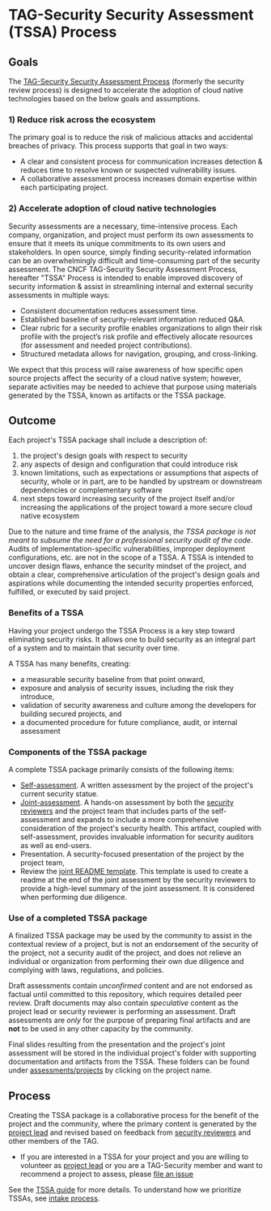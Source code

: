 # TAG-Security Security Assessment (TSSA) Process 

## Goals

The [TAG-Security Security Assessment Process](guide) (formerly the security 
review process) is designed to accelerate the adoption of cloud native 
technologies based on the below goals and assumptions.

### 1) Reduce risk across the ecosystem

The primary goal is to reduce the risk of malicious attacks and accidental
breaches of privacy. This process supports that goal in two ways:

   * A clear and consistent process for communication increases detection &
     reduces time to resolve known or suspected vulnerability issues.
   * A collaborative assessment process increases domain expertise within each
     participating project.

### 2) Accelerate adoption of cloud native technologies

Security assessments are a necessary, time-intensive process. Each company,
organization, and project must perform its own assessments to ensure that
it meets
its unique commitments to its own users and stakeholders. In open source, simply
finding security-related information can be an overwhelmingly difficult and 
time-consuming part of the security assessment. The CNCF TAG-Security Security
Assessment Process, hereafter "TSSA" Process is intended to enable improved 
discovery of
security information & assist in streamlining internal and external security
assessments in multiple ways:

   * Consistent documentation reduces assessment time.
   * Established baseline of security-relevant information reduced Q&A.
   * Clear rubric for a security profile enables organizations to align their risk
     profile with the project’s risk profile and effectively allocate resources
     (for assessment and needed project contributions).
   * Structured metadata allows for navigation, grouping, and cross-linking.

We expect that this process will raise awareness of how specific open source
projects affect the security of a cloud native system; however, separate
activities may be needed to achieve that purpose using materials generated by
the TSSA, known as artifacts or the TSSA package.

## Outcome

Each project's TSSA package shall include a description of:
1. the project's design goals with respect to security
2. any aspects of design and configuration that could introduce risk
3. known limitations, such as expectations or assumptions that aspects of
   security, whole or in part, are to be handled by upstream or downstream
   dependencies or complementary software
4. next steps toward increasing security of the project itself and/or increasing
   the applications of the project toward a more secure cloud native ecosystem

Due to the nature and time frame of the analysis, *the TSSA package is not 
meant to
subsume the need for a professional security audit of the code*.  Audits of
implementation-specific vulnerabilities, improper deployment configurations, etc.
are not in the scope of a TSSA.  A TSSA is intended to
uncover design flaws, enhance the security mindset of the project, and obtain
a clear, comprehensive articulation of the project's design goals and
aspirations while documenting the intended security properties enforced,
fulfilled, or executed by said project.

### Benefits of a TSSA

Having your project undergo the TSSA Process is a key step toward
eliminating security risks.  It allows one to build security as an integral part
of a system and to maintain that security over time.

A TSSA has many benefits, creating:
* a measurable security baseline from that point onward,
* exposure and analysis of security issues, including the risk they introduce,
* validation of security awareness and culture among the developers for building secured projects, and
* a documented procedure for future compliance, audit, or internal assessment

### Components of the TSSA package

A complete TSSA package primarily consists of the following
items:
* [Self-assessment](guide/self-assessment.md).  A written assessment by the project
of the project's current security statue.
* [Joint-assessment](guide/joint-assessment.md). A hands-on assessment by both the [security
reviewers](guide/security-reviewer.md) and the project team that includes parts
of the self-assessment and expands to include a more comprehensive consideration
of the project's security health.  This artifact, coupled with self-assessment,
provides invaluable information for security auditors as well as end-users.
* Presentation. A security-focused presentation of the project by the project
  team,
* Review the [joint README template](guide/joint-readme-template.md).
This template is used to create a readme at the end of the joint
assessment by the security reviewers to provide a high-level summary
of the joint assessment.  It is considered when performing due
diligence.

### Use of a completed TSSA package

A finalized TSSA package may be used by the community to assist in
the contextual review of a project, but is not an endorsement of the
security of the project, not a security audit of the project, and does not relieve
an individual or organization from performing their own due diligence and
complying with laws, regulations, and policies.

Draft assessments contain *unconfirmed* content and are not endorsed as factual
until committed to this repository, which requires detailed peer review.  Draft
documents may also contain *speculative* content as the project lead or security
reviewer is performing an assessment.  Draft assessments are *only* for the purpose
of preparing final artifacts and are **not** to be used in any other capacity by
the community.

Final slides resulting from the presentation and the project's joint assessment
will be stored in the individual project's folder with supporting
documentation and artifacts from the TSSA.  These folders can be found under
 [assessments/projects](projects/) by clicking on the project name.

## Process

Creating the TSSA package is a collaborative process for the
benefit of the project and the community, where the primary content is generated
by the [project lead](guide/project-lead.md) and revised based on feedback from [security reviewers](guide/security-reviewer.md)
and other members of the TAG.

* If you are interested in a TSSA for your project and you are
  willing to volunteer as [project lead](guide/project-lead.md) or you are a
  TAG-Security member and want to recommend a project to assess, please [file an
  issue](https://github.com/cncf/tag-security/issues/new?template=joint-assessment.md)

See the [TSSA guide](guide) for more details.  To understand how we
prioritize TSSAs, see [intake process](./intake-process.md).
